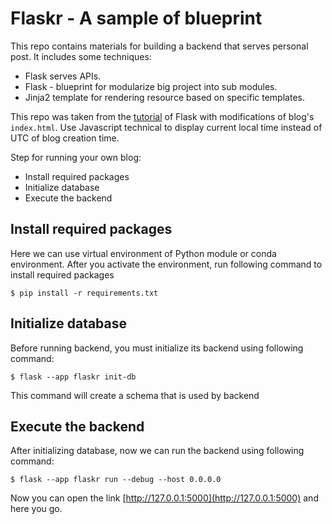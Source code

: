 # Flaskr - A sample of blueprint
This repo contains materials for building a backend that serves personal post. It includes some techniques:
* Flask serves APIs.
* Flask - blueprint for modularize big project into sub modules.
* Jinja2 template for rendering resource based on specific templates.

This repo was taken from the [tutorial](https://flask.palletsprojects.com/en/2.3.x/tutorial/factory/) of Flask with modifications of blog's `index.html`. Use Javascript technical to display current local time instead of UTC of blog creation time.

Step for running your own blog:
* Install required packages
* Initialize database
* Execute the backend

## Install required packages
Here we can use virtual environment of Python module or conda environment. After you activate the environment, run following command to install required packages
```shell
$ pip install -r requirements.txt
```
## Initialize database
Before running backend, you must initialize its backend using following command:
```shell
$ flask --app flaskr init-db
```
This command will create a schema that is used by backend

## Execute the backend
After initializing database, now we can run the backend using following command:
```shell
$ flask --app flaskr run --debug --host 0.0.0.0
```
Now you can open the link [http://127.0.0.1:5000](http://127.0.0.1:5000) and here you go.